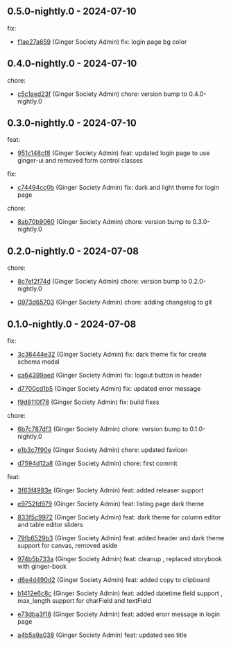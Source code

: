## 0.5.0-nightly.0 - 2024-07-10
fix:
 - [f1ae27a659](f1ae27a65958f9ab5b2f9c33a15319df81006118) (Ginger Society Admin) fix: login page bg color
	
## 0.4.0-nightly.0 - 2024-07-10
chore:
 - [c5c1aed23f](c5c1aed23fbbab4b99bd92542dbe311c5c725163) (Ginger Society Admin) chore: version bump to 0.4.0-nightly.0
	
## 0.3.0-nightly.0 - 2024-07-10
feat:
 - [951c148cf8](951c148cf8cef65b2588bf046769578fc694722c) (Ginger Society Admin) feat: updated login page to use ginger-ui and removed form control classes
	
fix:
 - [c74494cc0b](c74494cc0b9da538aafe2d9088edbd038a7a0fe9) (Ginger Society Admin) fix: dark and light theme for login page
	
chore:
 - [8ab70b9060](8ab70b906018cb09f4b6e76d879a8f1dad11f312) (Ginger Society Admin) chore: version bump to 0.3.0-nightly.0
	
## 0.2.0-nightly.0 - 2024-07-08
chore:
 - [8c7ef2f74d](8c7ef2f74db088b2ba518ad00b74ca96a329c7f4) (Ginger Society Admin) chore: version bump to 0.2.0-nightly.0
	
 - [0973d65703](0973d657036f55a35a66b8e4cec0887eb66fc303) (Ginger Society Admin) chore: adding changelog to git
	
## 0.1.0-nightly.0 - 2024-07-08
fix:
 - [3c36444e32](3c36444e329dd59aab80e45a51c0a9b713734db3) (Ginger Society Admin) fix: dark theme fix for create schema modal
	
 - [ca64399aed](ca64399aed472db6e9338c62be9438a91ed2d09b) (Ginger Society Admin) fix: logout button in header
	
 - [d7700cd1b5](d7700cd1b5a0333dd9d9ea0180eb769b145edc4d) (Ginger Society Admin) fix: updated error message
	
 - [f9d8110f78](f9d8110f78c289cb2e137ed045860e7465799d9d) (Ginger Society Admin) fix: build fixes
	
chore:
 - [6b7c787df3](6b7c787df35247f6878bbe4151f997d4250780ee) (Ginger Society Admin) chore: version bump to 0.1.0-nightly.0
	
 - [e1b3c7f90e](e1b3c7f90ee8366bbf2fc910742885d07279d390) (Ginger Society Admin) chore: updated favicon
	
 - [d7594d12a8](d7594d12a8fec807eb25f4e4e12b53956d0bd93e) (Ginger Society Admin) chore: first commit
	
feat:
 - [3f63f4983e](3f63f4983e70ea21f152ed1299fad8e3482569f9) (Ginger Society Admin) feat: added releaser support
	
 - [e9752fd979](e9752fd979633de7185d66daca19eb3eff54376d) (Ginger Society Admin) feat: listing page dark theme
	
 - [833f5c9972](833f5c9972f27cb3cb210cdd92db8d5b8b6744ba) (Ginger Society Admin) feat: dark theme for column editor and table editor sliders
	
 - [79fb6529b3](79fb6529b3d8bf4760ee2f760e7a71f6277c18b8) (Ginger Society Admin) feat: added header and dark theme support for canvas, removed aside
	
 - [974b5b733a](974b5b733a67c4c1752ba02ac19802cc026bedbe) (Ginger Society Admin) feat: cleanup , replaced storybook with ginger-book
	
 - [d6e4d490d2](d6e4d490d2ed10488a0e2a3543d66d8838771928) (Ginger Society Admin) feat: added copy to clipboard
	
 - [b1412e6c8c](b1412e6c8cb6657623f11e831da25ea866816a92) (Ginger Society Admin) feat: added datetime field support , max_length support for charField and textField
	
 - [e73dba3f18](e73dba3f1853b731f1388054eae51981defc3d86) (Ginger Society Admin) feat: added erorr message in login page
	
 - [a4b5a9a038](a4b5a9a038c776a808a38bc0d6aa5d8442f2e183) (Ginger Society Admin) feat: updated seo title
	
